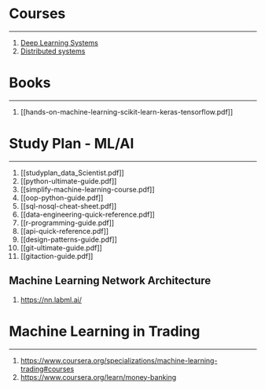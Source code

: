 # Courses
---
1. [Deep Learning Systems](https://dlsyscourse.org/lectures/)
2. [Distributed systems](https://www.distributedsystemscourse.com/)

# Books
---
1. [[hands-on-machine-learning-scikit-learn-keras-tensorflow.pdf]]

# Study Plan - ML/AI
---
1. [[studyplan_data_Scientist.pdf]]
2. [[python-ultimate-guide.pdf]]
3. [[simplify-machine-learning-course.pdf]]
4. [[oop-python-guide.pdf]]
5. [[sql-nosql-cheat-sheet.pdf]]
6. [[data-engineering-quick-reference.pdf]]
7. [[r-programming-guide.pdf]]
8. [[api-quick-reference.pdf]]
9. [[design-patterns-guide.pdf]]
10. [[git-ultimate-guide.pdf]]
11. [[gitaction-guide.pdf]]

Machine Learning Network Architecture
---
1. https://nn.labml.ai/


# Machine Learning in Trading
---
1. https://www.coursera.org/specializations/machine-learning-trading#courses
2. https://www.coursera.org/learn/money-banking 
